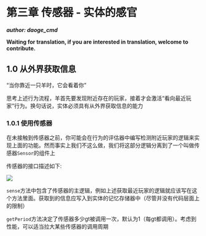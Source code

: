 # 第三章 传感器 - 实体的感官

_**author: daoge_cmd**_

**Waiting for translation, if you are interested in translation, welcome to contribute.**


## 1.0 从外界获取信息

“当你靠近一只羊时，它会看着你”

思考上述行为流程，羊首先要发现附近存在的玩家，接着才会激活“看向最近玩家”行为。换句话说，实体必须具有从外界获取信息的能力

### 1.0.1 使用传感器

在未接触到传感器之前，你可能会在行为的评估器中编写检测附近玩家的逻辑来实现上面的功能。然而事实上我们不这么做，我们将这部分逻辑分离到了一个叫做传感器```Sensor```的组件上

传感器的接口描述如下:

![](%relativePrefix%image/common/entity-ai/69236b0c.png)

```sense```方法中包含了传感器的主逻辑，例如上述获取最近玩家的逻辑就应该写在这个方法里面。获取到的信息应写入到实体的记忆存储器中（尽管并没有代码层面上的限制）

```getPeriod```方法决定了传感器多少gt被调用一次，默认为1（每gt都调用）。考虑到性能，可以适当拉大某些传感器的调用周期